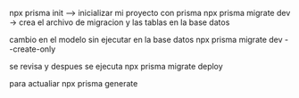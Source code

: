  npx prisma init --> inicializar mi proyecto con prisma
 npx prisma migrate dev -> crea el archivo de migracion y las tablas en la base datos

 cambio en el modelo sin ejecutar en la base datos
 npx prisma migrate dev --create-only

 se revisa y despues se ejecuta
 npx prisma migrate deploy

 para actualiar
 npx prisma generate